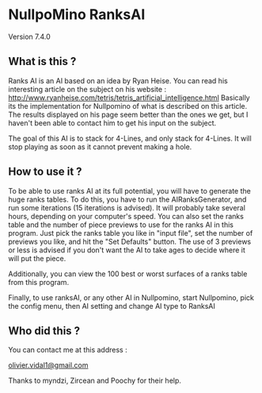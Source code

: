 # NullpoMino RanksAI

Version 7.4.0


## What is this ?

Ranks AI is an AI based on an idea by Ryan Heise. You can read his interesting article on the subject on his website :
http://www.ryanheise.com/tetris/tetris_artificial_intelligence.html
Basically its the implementation for Nullpomino of what is described on this article.
The results displayed on his page seem better than the ones we get, but I haven't been able to contact him to get his input on the subject.

The goal of this AI is to stack for 4-Lines, and only stack for 4-Lines. It will stop playing as soon as it cannot prevent making a hole.

## How to use it ?

To be able to use ranks AI at its full potential, you will have to generate the huge ranks tables.
To do this, you have to run the AIRanksGenerator, and run some iterations (15 iterations is advised). 
It will probably take several hours, depending on your computer's speed.
You can also set the ranks table and the number of piece previews to use for the ranks AI in this program.
Just pick the ranks table you like in "input file", set the number of previews you like, and hit the "Set Defaults" button.
The use of 3 previews or less is advised if you don't want the AI to take ages to decide where it will put the piece.

Additionally, you can view the 100 best or worst surfaces of a ranks table from this program.

Finally, to use ranksAI, or any other AI in Nullpomino, start Nullpomino, pick the config menu, then AI setting and change AI type to RanksAI


## Who did this ?

You can contact me at this address :

olivier.vidal1@gmail.com

Thanks to myndzi, Zircean and Poochy for their help.
